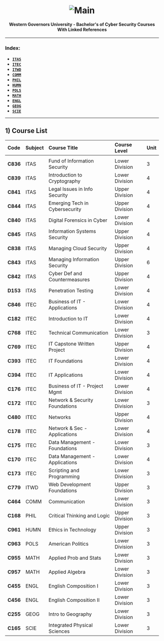 <h1 align="center"><img src="https://cdn.discordapp.com/attachments/929285820437921814/1011656038518366328/Shell2.gif" alt="Main"></a></h1>
<h4 align="center">Western Governors University - Bachelor's of Cyber Security Courses With Linked References</h4>
   
---

### Index:

- [**`ITAS`**](https://github.com/Trentinl/WGU-CyberSec/tree/main/root/ITAS)
- [**`ITEC`**](https://github.com/Trentinl/WGU-CyberSec/tree/main/root/ITEC)
- [**`ITWD`**](https://github.com/Trentinl/WGU-CyberSec/tree/main/root/ITWD)
- [**`COMM`**](https://github.com/Trentinl/WGU-CyberSec/tree/main/root/COMM)
- [**`PHIL`**](https://github.com/Trentinl/WGU-CyberSec/tree/main/root/PHIL)
- [**`HUMN`**](https://github.com/Trentinl/WGU-CyberSec/tree/main/root/HUMN)
- [**`POLS`**](https://github.com/Trentinl/WGU-CyberSec/tree/main/root/POLS)
- [**`MATH`**](https://github.com/Trentinl/WGU-CyberSec/tree/main/root/MATH)
- [**`ENGL`**](https://github.com/Trentinl/WGU-CyberSec/tree/main/root/ENGL)
- [**`GEOG`**](https://github.com/Trentinl/WGU-CyberSec/tree/main/root/GEOG)
- [**`SCIE`**](https://github.com/Trentinl/WGU-CyberSec/tree/main/root/SCIE)

---

## 1) Course List

| Code     | Subject   | Course Title                        | Course Level    |  Unit    |
|:---------|:----------|:------------------------------------|:----------------|:---------|
|          |           |                                     |                 |          |
| **C836** | ITAS      | Fund of Information Security        | Lower Division  |  3       |
| **C839** | ITAS      | Introduction to Cryptography        | Lower Division  |  4       |
| **C841** | ITAS      | Legal Issues in Info Security       | Upper Division  |  4       |
| **C844** | ITAS      | Emerging Tech in Cybersecurity      | Upper Division  |  4       |
| **C840** | ITAS      | Digital Forensics in Cyber          | Lower Division  |  4       |
| **C845** | ITAS      | Information Systems Security        | Upper Division  |  4       |
| **C838** | ITAS      | Managing Cloud Security             | Upper Division  |  4       |
| **C843** | ITAS      | Managing Information Security       | Upper Division  |  6       |
| **C842** | ITAS      | Cyber Def and Countermeasures       | Upper Division  |  4       |
| **D153** | ITAS      | Penetration Testing                 | Lower Division  |  4       |
| **C846** | ITEC      | Business of IT - Applications       | Lower Division  |  4       |
| **C182** | ITEC      | Introduction to IT                  | Lower Division  |  4       |
| **C768** | ITEC      | Technical Communication             | Lower Division  |  3       |
| **C769** | ITEC      | IT Capstone Written Project         | Upper Division  |  4       |
| **C393** | ITEC      | IT Foundations                      | Lower Division  |  4       |
| **C394** | ITEC      | IT Applications                     | Lower Division  |  4       |
| **C176** | ITEC      | Business of IT - Project Mgmt       | Lower Division  |  4       |
| **C172** | ITEC      | Network & Security Foundations      | Lower Division  |  3       |
| **C480** | ITEC      | Networks                            | Upper Division  |  4       |
| **C178** | ITEC      | Network & Sec - Applications        | Lower Division  |  4       |
| **C175** | ITEC      | Data Management - Foundations       | Lower Division  |  3       |
| **C170** | ITEC      | Data Management - Applications      | Lower Division  |  4       |
| **C173** | ITEC      | Scripting and Programming           | Lower Division  |  3       |
| **C779** | ITWD      | Web Development Foundations         | Upper Division  |  3       |
| **C464** | COMM      | Communication                       | Lower Division  |  3       |
| **C168** | PHIL      | Critical Thinking and Logic         | Upper Division  |  3       |
| **C961** | HUMN      | Ethics in Technology                | Upper Division  |  3       |
| **C963** | POLS      | American Politics                   | Lower Division  |  3       |
| **C955** | MATH      | Applied Prob and Stats              | Lower Division  |  3       |
| **C957** | MATH      | Applied Algebra                     | Lower Division  |  3       |
| **C455** | ENGL      | English Composition I               | Lower Division  |  3       |
| **C456** | ENGL      | English Composition II              | Lower Division  |  3       |
| **C255** | GEOG      | Intro to Geography                  | Lower Division  |  3       |
| **C165** | SCIE      | Integrated Physical Sciences        | Lower Division  |  3       |








